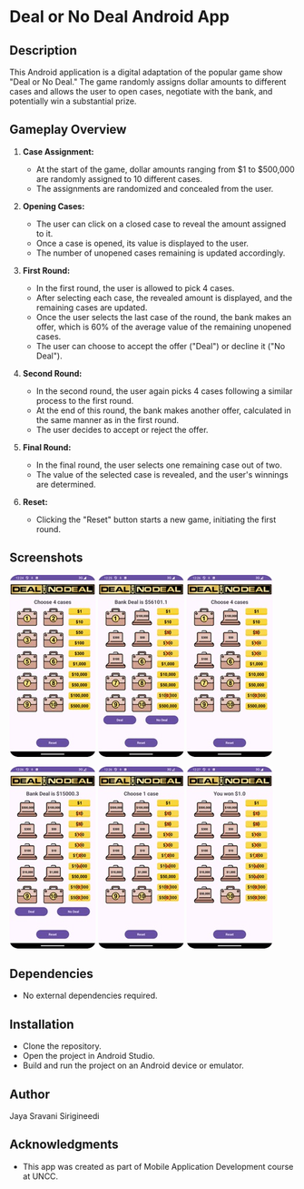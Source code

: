 # Deal or No Deal Android App

## Description

This Android application is a digital adaptation of the popular game show "Deal or No Deal." The game randomly assigns dollar amounts to different cases and allows the user to open cases, negotiate with the bank, and potentially win a substantial prize.

## Gameplay Overview

1. **Case Assignment:**
   - At the start of the game, dollar amounts ranging from $1 to $500,000 are randomly assigned to 10 different cases.
   - The assignments are randomized and concealed from the user.

2. **Opening Cases:**
   - The user can click on a closed case to reveal the amount assigned to it.
   - Once a case is opened, its value is displayed to the user.
   - The number of unopened cases remaining is updated accordingly.

3. **First Round:**
   - In the first round, the user is allowed to pick 4 cases.
   - After selecting each case, the revealed amount is displayed, and the remaining cases are updated.
   - Once the user selects the last case of the round, the bank makes an offer, which is 60% of the average value of the remaining unopened cases.
   - The user can choose to accept the offer ("Deal") or decline it ("No Deal").

4. **Second Round:**
   - In the second round, the user again picks 4 cases following a similar process to the first round.
   - At the end of this round, the bank makes another offer, calculated in the same manner as in the first round.
   - The user decides to accept or reject the offer.

5. **Final Round:**
   - In the final round, the user selects one remaining case out of two.
   - The value of the selected case is revealed, and the user's winnings are determined.

6. **Reset:**
   - Clicking the "Reset" button starts a new game, initiating the first round.

## Screenshots

![Screenshot 1](screenshots/screenshot1.jpeg)    ![Screenshot 2](screenshots/screenshot2.jpeg)    ![Screenshot 3](screenshots/screenshot3.jpeg)

![Screenshot 4](screenshots/screenshot4.jpeg)    ![Screenshot 5](screenshots/screenshot5.jpeg)    ![Screenshot 6](screenshots/screenshot6.jpeg)

## Dependencies

- No external dependencies required.

## Installation

- Clone the repository.
- Open the project in Android Studio.
- Build and run the project on an Android device or emulator.

## Author

Jaya Sravani Sirigineedi

## Acknowledgments

- This app was created as part of Mobile Application Development course at UNCC.
